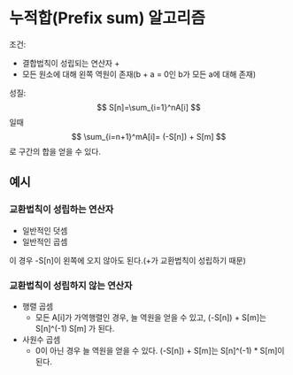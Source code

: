 # 누적합(Prefix sum) 알고리즘
조건:
- 결합법칙이 성립되는 연산자 +
- 모든 원소에 대해 왼쪽 역원이 존재(b + a = 0인 b가 모든 a에 대해 존재)

성질:
$$
S[n]=\sum_{i=1}^nA[i]
$$
일때
$$
\sum_{i=n+1}^mA[i]= (-S[n]) + S[m]
$$
로 구간의 합을 얻을 수 있다.

## 예시
### 교환법칙이 성립하는 연산자
- 일반적인 덧셈
- 일반적인 곱셈

이 경우 -S[n]이 왼쪽에 오지 않아도 된다.(+가 교환법칙이 성립하기 때문)

### 교환법칙이 성립하지 않는 연산자
- 행렬 곱셈
    - 모든 A[i]가 가역행렬인 경우, 늘 역원을 얻을 수 있고, (-S[n]) + S[m]는 S[n]^(-1) S[m] 가 된다.
- 사원수 곱셈
    - 0이 아닌 경우 늘 역원을 얻을 수 있다. (-S[n]) + S[m]는 S[n]^(-1) * S[m]이 된다.
